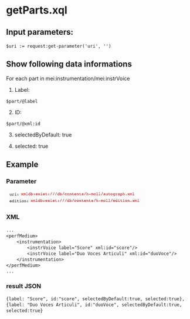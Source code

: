 # getParts.xql
## Input parameters:
```
$uri := request:get-parameter('uri', '')
```
## Show following data informations
For each part in mei:instrumentation/mei:instrVoice

1. Label:
```
$part/@label
```

2. ID:
```
$part/@xml:id
```

3. selectedByDefault: true

4. selected: true

## Example
### Parameter
![](media/15115265453053.jpg)

### XML
```
...
<perfMedium>
	<instrumentation>
		<instrVoice label="Score" xml:id="score"/>
		<instrVoice label="Duo Voces Articuli" xml:id="duoVoce"/>
	</instrumentation>
</perfMedium>
...
```
### result JSON
```
{label: "Score", id:"score", selectedByDefault:true, selected:true},{label: "Duo Voces Articuli", id:"duoVoce", selectedByDefault:true, selected:true}
```


